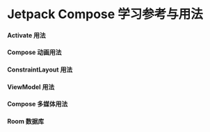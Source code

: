 <h1>Jetpack Compose  学习参考与用法</h1>
<h4>Activate 用法</h4>
<h4>Compose 动画用法</h4>
<h4>ConstraintLayout 用法</h4>
<h4>ViewModel 用法 </h4>
<h4>Compose 多媒体用法 </h4>
<h4>Room 数据库</h4>